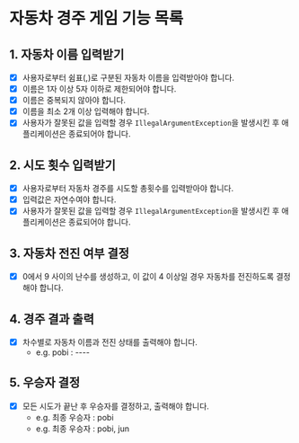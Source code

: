 # 자동차 경주 게임 기능 목록

## 1. 자동차 이름 입력받기

* [X] 사용자로부터 쉼표(,)로 구분된 자동차 이름을 입력받아야 합니다.
* [X] 이름은 1자 이상 5자 이하로 제한되어야 합니다.
* [X] 이름은 중복되지 않아야 합니다.
* [X] 이름을 최소 2개 이상 입력해야 합니다.
* [X] 사용자가 잘못된 값을 입력할 경우 `IllegalArgumentException`을 발생시킨 후 애플리케이션은 종료되어야 합니다.

## 2. 시도 횟수 입력받기

* [X] 사용자로부터 자동차 경주를 시도할 총횟수를 입력받아야 합니다.
* [X] 입력값은 자연수여야 합니다.
* [X] 사용자가 잘못된 값을 입력할 경우 `IllegalArgumentException`을 발생시킨 후 애플리케이션은 종료되어야 합니다.

## 3. 자동차 전진 여부 결정

* [X] 0에서 9 사이의 난수를 생성하고, 이 값이 4 이상일 경우 자동차를 전진하도록 결정해야 합니다.

## 4. 경주 결과 출력

* [X] 차수별로 자동차 이름과 전진 상태를 출력해야 합니다.
    * e.g. pobi : ----

## 5. 우승자 결정

* [X] 모든 시도가 끝난 후 우승자를 결정하고, 출력해야 합니다.
    * e.g. 최종 우승자 : pobi
    * e.g. 최종 우승자 : pobi, jun
